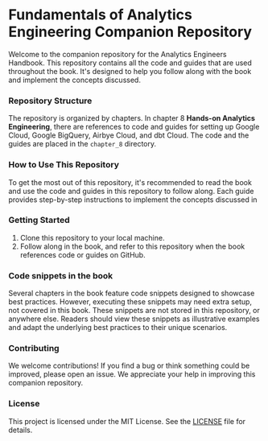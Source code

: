 # Fundamentals of Analytics Engineering Companion Repository

Welcome to the companion repository for the Analytics Engineers Handbook. This repository contains all the code and guides that are used throughout the book. It's designed to help you follow along with the book and implement the concepts discussed.

### Repository Structure
The repository is organized by chapters. In chapter 8 **Hands-on Analytics Engineering**, there are references to code and guides for setting up Google Cloud, Google BigQuery, Airbye Cloud, and dbt Cloud. The code and the guides are placed in the `chapter_8` directory.

### How to Use This Repository
To get the most out of this repository, it's recommended to read the book and use the code and guides in this repository to follow along. Each guide provides step-by-step instructions to implement the concepts discussed in

### Getting Started
1. Clone this repository to your local machine.
2. Follow along in the book, and refer to this repository when the book references code or guides on GitHub.

### Code snippets in the book
Several chapters in the book feature code snippets designed to showcase best practices. However, executing these snippets may need extra setup, not covered in this book. These snippets are not stored in this repository, or anywhere else. Readers should view these snippets as illustrative examples and adapt the underlying best practices to their unique scenarios.

### Contributing
We welcome contributions! If you find a bug or think something could be improved, please open an issue. We appreciate your help in improving this companion repository.

### License
This project is licensed under the MIT License. See the [LICENSE](LICENSE) file for details.
